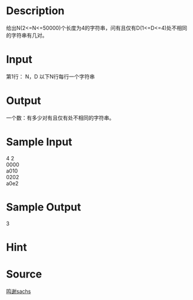 
# Description

<div class="content">给出N(2&lt;=N&lt;=50000)个长度为4的字符串，问有且仅有D(1&lt;=D&lt;=4)处不相同的字符串有几对。

</div>

# Input

<div class="content">
	第1行： N，D
	以下N行每行一个字符串

</div>

# Output

<div class="content">
	一个数：有多少对有且仅有处不相同的字符串。
</div>

# Sample Input

<div class="content"><span class="sampledata">4 2<br/>
0000<br/>
a010<br/>
0202<br/>
a0e2<br/>
</span></div>

# Sample Output

<div class="content"><span class="sampledata">3</span></div>

# Hint

<div class="content"><p></p></div>

# Source

<div class="content"><p><a href="problemset.php?search=鸣谢sachs">鸣谢sachs</a></p></div>

